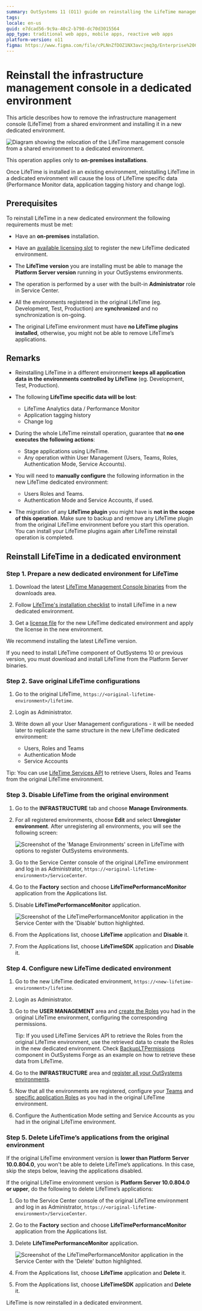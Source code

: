 ```yaml
---
summary: OutSystems 11 (O11) guide on reinstalling the LifeTime management console in a dedicated environment from a shared setup.
tags:
locale: en-us
guid: e7dcad56-9c9a-40c2-b798-dc70d3015564
app_type: traditional web apps, mobile apps, reactive web apps
platform-version: o11
figma: https://www.figma.com/file/cPLNnZfDOZ1NX3avcjmq3g/Enterprise%20Customers?node-id=4:0
---
```

# Reinstall the infrastructure management console in a dedicated environment

This article describes how to remove the infrastructure management console (LifeTime) from a shared environment and installing it in a new dedicated environment.

![Diagram showing the relocation of the LifeTime management console from a shared environment to a dedicated environment.](images/reinstall-lifetime-dedicated-env-diag.png "Infrastructure Management Console Relocation Diagram")

This operation applies only to **on-premises installations**.

<div class="info" markdown="1">

Once LifeTime is installed in an existing environment, reinstalling LifeTime in a dedicated environment will cause the loss of LifeTime specific data (Performance Monitor data, application tagging history and change log).

</div>

## Prerequisites

To reinstall LifeTime in a new dedicated environment the following requirements must be met:

* Have an **on-premises** installation.

* Have an [available licensing slot](https://www.outsystems.com/licensing) to register the new LifeTime dedicated environment.

* The **LifeTime version** you are installing must be able to manage the **Platform Server version** running in your OutSystems environments.

* The operation is performed by a user with the built-in **Administrator** role in Service Center.

* All the environments registered in the original LifeTime (eg. Development, Test, Production) are **synchronized** and no synchronization is on-going.

* The original LifeTime environment must have **no LifeTime plugins installed**, otherwise, you might not be able to remove LifeTime’s applications.

## Remarks

* Reinstalling LifeTime in a different environment **keeps all application data in the environments controlled by LifeTime** (eg. Development, Test, Production).

* The following **LifeTime specific data will be lost**:

    * LifeTime Analytics data / Performance Monitor
    * Application tagging history
    * Change log

* During the whole LifeTime reinstall operation, guarantee that **no one executes the following actions**:

    * Stage applications using LifeTime.
    * Any operation within User Management (Users, Teams, Roles, Authentication Mode, Service Accounts).

* You will need to **manually configure** the following information in the new LifeTime dedicated environment:

    * Users Roles and Teams.
    * Authentication Mode and Service Accounts, if used.

* The migration of any **LifeTime plugin** you might have is **not in the scope of this operation**. Make sure to backup and remove any LifeTime plugin from the original LifeTime environment before you start this operation. You can install your LifeTime plugins again after LifeTime reinstall operation is completed.

## Reinstall LifeTime in a dedicated environment

### Step 1. Prepare a new dedicated environment for LifeTime

1. Download the latest [LifeTime Management Console binaries](https://www.outsystems.com/goto/lifetime-installer) from the downloads area.

1. Follow [LifeTime's installation checklist](https://www.outsystems.com/goto/checklist-lifetime) to install LifeTime in a new dedicated environment. 

1. Get a [license file](https://www.outsystems.com/licensing) for the new LifeTime dedicated environment and apply the license in the new environment.

<div class="info" markdown="1">

We recommend installing the latest LifeTime version.

If you need to install LifeTime component of OutSystems 10 or previous version, you must download and install LifeTime from the Platform Server binaries.

</div>

### Step 2. Save original LifeTime configurations

1. Go to the original LifeTime, `https://<original-lifetime-environment>/lifetime`.

1. Login as Administrator.

1. Write down all your User Management configurations - it will be needed later to replicate the same structure in the new LifeTime dedicated environment:

    * Users, Roles and Teams
    * Authentication Mode
    * Service Accounts

<div class="info" markdown="1">

Tip: You can use [LifeTime Services API](<https://success.outsystems.com/Documentation/10/Reference/OutSystems_APIs/LifeTime_Services_API>) to retrieve Users, Roles and Teams from the original LifeTime environment.

</div>

### Step 3. Disable LifeTime from the original environment

1. Go to the **INFRASTRUCTURE** tab and choose **Manage Environments**.

1. For all registered environments, choose **Edit** and select **Unregister environment**. After unregistering all environments, you will see the following screen:

    ![Screenshot of the 'Manage Environments' screen in LifeTime with options to register OutSystems environments.](images/reinstall-lifetime-02.png "Manage Environments Screen in LifeTime")
 
1. Go to the Service Center console of the original LifeTime environment and log in as Administrator, `https://<original-lifetime-environment>/ServiceCenter`.

1. Go to the **Factory** section and choose **LifeTimePerformanceMonitor** application from the Applications list.

1. Disable **LifeTimePerformanceMonitor** application.

    ![Screenshot of the LifeTimePerformanceMonitor application in the Service Center with the 'Disable' button highlighted.](images/reinstall-lifetime-03.png "Disable LifeTimePerformanceMonitor Application")
 
1. From the Applications list, choose **LifeTime** application and **Disable** it.

1. From the Applications list, choose **LifeTimeSDK** application and **Disable** it.

### Step 4. Configure new LifeTime dedicated environment

1. Go to the new LifeTime dedicated environment, `https://<new-lifetime-environment>/lifetime`.

1. Login as Administrator.

1. Go to the **USER MANAGEMENT** area and [create the Roles](<https://success.outsystems.com/Documentation/11/Managing_the_Applications_Lifecycle/Manage_IT_Teams/Create_an_IT_Role>) you had in the original LifeTime environment, configuring the corresponding permissions.

    <div class="info" markdown="1">

    Tip: If you used LifeTime Services API to retrieve the Roles from the original LifeTime environment, use the retrieved data to create the Roles in the new dedicated environment. Check [BackupLTPermissions](<https://www.outsystems.com/forge/4043/>) component in OutSystems Forge as an example on how to retrieve these data from LifeTime.
    
    </div>

1. Go to the **INFRASTRUCTURE** area and [register all your OutSystems environments](<https://success.outsystems.com/Support/Enterprise_Customers/Installation/Configure_the_infrastructure_management_console>).

1. Now that all the environments are registered, configure your [Teams](<https://success.outsystems.com/Documentation/11/Managing_the_Applications_Lifecycle/Manage_IT_Teams/Create_an_IT_Team>) and [specific application Roles](<https://success.outsystems.com/Documentation/11/Managing_the_Applications_Lifecycle/Manage_IT_Teams/Grant_IT_Roles_for_a_Specific_Application>) as you had in the original LifeTime environment.

1. Configure the Authentication Mode setting and Service Accounts as you had in the original LifeTime environment.

### Step 5. Delete LifeTime’s applications from the original environment

If the original LifeTime environment version is **lower than Platform Server 10.0.804.0**, you won't be able to delete LifeTime’s applications. In this case, skip the steps below, leaving the applications disabled.  

If the original LifeTime environment version is **Platform Server 10.0.804.0 or upper**, do the following to delete LifeTime’s applications:

1. Go to the Service Center console of the original LifeTime environment and log in as Administrator, `https://<original-lifetime-environment>/ServiceCenter`.

1. Go to the **Factory** section and choose **LifeTimePerformanceMonitor** application from the Applications list.

1. Delete **LifeTimePerformanceMonitor** application.

    ![Screenshot of the LifeTimePerformanceMonitor application in the Service Center with the 'Delete' button highlighted.](images/reinstall-lifetime-07.png "Delete LifeTimePerformanceMonitor Application")
 
1. From the Applications list, choose **LifeTime** application and **Delete** it. 

1. From the Applications list, choose **LifeTimeSDK** application and **Delete** it.

LifeTime is now reinstalled in a dedicated environment.
